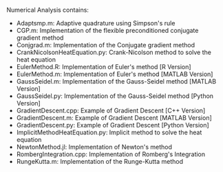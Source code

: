 Numerical Analysis contains: 
- Adaptsmp.m: Adaptive quadrature using Simpson's rule
- CGP.m: Implementation of the flexible preconditioned conjugate gradient method
- Conjgrad.m: Implementation of the Conjugate gradient method 
- CrankNicolsonHeatEquation.py: Crank-Nicolson method to solve the heat equation
- EulerMethod.R: Implementation of Euler's method [R Version]
- EulerMethod.m: Implementation of Euler's method [MATLAB Version]
- GaussSeidel.m: Implementation of the Gauss-Seidel method [MATLAB Version]
- GaussSeidel.py: Implementation of the Gauss-Seidel method [Python Version]
- GradientDescent.cpp: Example of Gradient Descent [C++ Version]
- GradientDescent.m: Example of Gradient Descent [MATLAB Version]
- GradientDescent.py: Example of Gradient Descent [Python Version]
- ImplicitMethodHeatEquation.py: Implicit method to solve the heat equation
- NewtonMethod.jl: Implementation of Newton's method
- RombergIntegration.cpp: Implementation of Romberg's Integration
- RungeKutta.m: Implementation of the Runge-Kutta method

